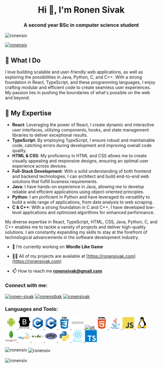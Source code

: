 <h1 align="center">Hi 👋, I'm Ronen Sivak</h1>
<h3 align="center">A second year BSc in computer science student</h3>

<p align="left"> <img src="https://komarev.com/ghpvc/?username=ronensiv&label=Profile%20views&color=0e75b6&style=flat" alt="ronensiv" /> </p>

<p align="left"> <a href="https://github.com/ryo-ma/github-profile-trophy"><img src="https://github-profile-trophy.vercel.app/?username=ronensiv" alt="ronensiv" /></a> </p>

## 🚀 What I Do

I love building scalable and user-friendly web applications, as well as exploring the possibilities in Java, Python, C, and C++. With a strong foundation in React, TypeScript, and these programming languages, I enjoy crafting modular and efficient code to create seamless user experiences. My passion lies in pushing the boundaries of what's possible on the web and beyond.

## 💼 My Expertise

- **React**: Leveraging the power of React, I create dynamic and interactive user interfaces, utilizing components, hooks, and state management libraries to deliver exceptional results.
- **TypeScript**: By employing TypeScript, I ensure robust and maintainable code, catching errors during development and improving overall code quality.
- **HTML & CSS**: My proficiency in HTML and CSS allows me to create visually appealing and responsive designs, ensuring an optimal user experience across devices.
- **Full-Stack Development**: With a solid understanding of both frontend and backend technologies, I can architect and build end-to-end web solutions that fulfill business requirements.
- **Java**: I have hands-on experience in Java, allowing me to develop reliable and efficient applications using object-oriented principles.
- **Python**: I am proficient in Python and have leveraged its versatility to build a wide range of applications, from data analysis to web scraping.
- **C & C++**: With a strong foundation in C and C++, I have developed low-level applications and optimized algorithms for enhanced performance.

My diverse expertise in React, TypeScript, HTML, CSS, Java, Python, C, and C++ enables me to tackle a variety of projects and deliver high-quality solutions. I am constantly expanding my skills to stay at the forefront of technological advancements in the software development industry.


- 🔭 I’m currently working on **Wordle Like Game**

- 👨‍💻 All of my projects are available at [https://ronensivak.com](https://ronensivak.com)

- 📫 How to reach me **ronensivak@gmail.com**

<h3 align="left">Connect with me:</h3>
<p align="left">
<a href="https://linkedin.com/in/ronen-sivak" target="blank"><img align="center" src="https://raw.githubusercontent.com/rahuldkjain/github-profile-readme-generator/master/src/images/icons/Social/linked-in-alt.svg" alt="ronen-sivak" height="30" width="40" /></a>
<a href="https://fb.com/ronensibak" target="blank"><img align="center" src="https://raw.githubusercontent.com/rahuldkjain/github-profile-readme-generator/master/src/images/icons/Social/facebook.svg" alt="ronensibak" height="30" width="40" /></a>
<a href="https://instagram.com/ronensivak" target="blank"><img align="center" src="https://raw.githubusercontent.com/rahuldkjain/github-profile-readme-generator/master/src/images/icons/Social/instagram.svg" alt="ronensivak" height="30" width="40" /></a>
</p>

<h3 align="left">Languages and Tools:</h3>
<p align="left"> <a href="https://developer.android.com" target="_blank" rel="noreferrer"> <img src="https://raw.githubusercontent.com/devicons/devicon/master/icons/android/android-original-wordmark.svg" alt="android" width="40" height="40"/> </a> <a href="https://getbootstrap.com" target="_blank" rel="noreferrer"> <img src="https://raw.githubusercontent.com/devicons/devicon/master/icons/bootstrap/bootstrap-plain-wordmark.svg" alt="bootstrap" width="40" height="40"/> </a> <a href="https://www.cprogramming.com/" target="_blank" rel="noreferrer"> <img src="https://raw.githubusercontent.com/devicons/devicon/master/icons/c/c-original.svg" alt="c" width="40" height="40"/> </a> <a href="https://www.w3schools.com/cpp/" target="_blank" rel="noreferrer"> <img src="https://raw.githubusercontent.com/devicons/devicon/master/icons/cplusplus/cplusplus-original.svg" alt="cplusplus" width="40" height="40"/> </a> <a href="https://www.w3schools.com/css/" target="_blank" rel="noreferrer"> <img src="https://raw.githubusercontent.com/devicons/devicon/master/icons/css3/css3-original-wordmark.svg" alt="css3" width="40" height="40"/> </a> <a href="https://expressjs.com" target="_blank" rel="noreferrer"> <img src="https://raw.githubusercontent.com/devicons/devicon/master/icons/express/express-original-wordmark.svg" alt="express" width="40" height="40"/> </a> <a href="https://git-scm.com/" target="_blank" rel="noreferrer"> <img src="https://www.vectorlogo.zone/logos/git-scm/git-scm-icon.svg" alt="git" width="40" height="40"/> </a> <a href="https://www.w3.org/html/" target="_blank" rel="noreferrer"> <img src="https://raw.githubusercontent.com/devicons/devicon/master/icons/html5/html5-original-wordmark.svg" alt="html5" width="40" height="40"/> </a> <a href="https://www.java.com" target="_blank" rel="noreferrer"> <img src="https://raw.githubusercontent.com/devicons/devicon/master/icons/java/java-original.svg" alt="java" width="40" height="40"/> </a> <a href="https://developer.mozilla.org/en-US/docs/Web/JavaScript" target="_blank" rel="noreferrer"> <img src="https://raw.githubusercontent.com/devicons/devicon/master/icons/javascript/javascript-original.svg" alt="javascript" width="40" height="40"/> </a> <a href="https://www.linux.org/" target="_blank" rel="noreferrer"> <img src="https://raw.githubusercontent.com/devicons/devicon/master/icons/linux/linux-original.svg" alt="linux" width="40" height="40"/> </a> <a href="https://www.mongodb.com/" target="_blank" rel="noreferrer"> <img src="https://raw.githubusercontent.com/devicons/devicon/master/icons/mongodb/mongodb-original-wordmark.svg" alt="mongodb" width="40" height="40"/> </a> <a href="https://www.mysql.com/" target="_blank" rel="noreferrer"> <img src="https://raw.githubusercontent.com/devicons/devicon/master/icons/mysql/mysql-original-wordmark.svg" alt="mysql" width="40" height="40"/> </a> <a href="https://nodejs.org" target="_blank" rel="noreferrer"> <img src="https://raw.githubusercontent.com/devicons/devicon/master/icons/nodejs/nodejs-original-wordmark.svg" alt="nodejs" width="40" height="40"/> </a> <a href="https://www.php.net" target="_blank" rel="noreferrer"> <img src="https://raw.githubusercontent.com/devicons/devicon/master/icons/php/php-original.svg" alt="php" width="40" height="40"/> </a> <a href="https://www.python.org" target="_blank" rel="noreferrer"> <img src="https://raw.githubusercontent.com/devicons/devicon/master/icons/python/python-original.svg" alt="python" width="40" height="40"/> </a> <a href="https://reactjs.org/" target="_blank" rel="noreferrer"> <img src="https://raw.githubusercontent.com/devicons/devicon/master/icons/react/react-original-wordmark.svg" alt="react" width="40" height="40"/> </a> <a href="https://www.typescriptlang.org/" target="_blank" rel="noreferrer"> <img src="https://raw.githubusercontent.com/devicons/devicon/master/icons/typescript/typescript-original.svg" alt="typescript" width="40" height="40"/> </a> </p>

<p><img align="left" src="https://github-readme-stats.vercel.app/api/top-langs?username=ronensiv&show_icons=true&locale=en&layout=compact" alt="ronensiv" /></p>

<p>&nbsp;<img align="center" src="https://github-readme-stats.vercel.app/api?username=ronensiv&show_icons=true&locale=en" alt="ronensiv" /></p>

<p><img align="center" src="https://github-readme-streak-stats.herokuapp.com/?user=ronensiv&" alt="ronensiv" /></p>
